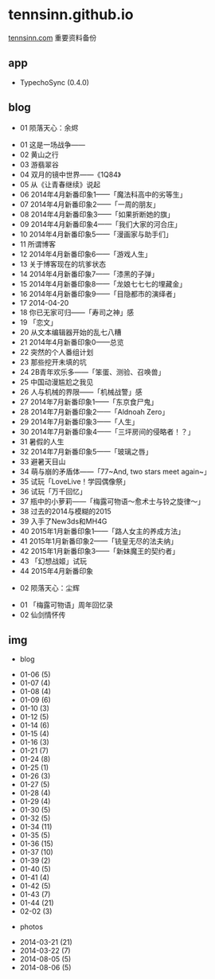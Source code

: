 # tennsinn.github.io
[tennsinn.com](http://tennsinn.com) 重要资料备份

## app
+ TypechoSync (0.4.0)

## blog
+ 01 陨落天心：余烬
 - 01 这是一场战争——
 - 02 黄山之行
 - 03 游翡翠谷
 - 04 双月的镜中世界——《1Q84》
 - 05 从《让青春继续》说起
 - 06 2014年4月新番印象1——「魔法科高中的劣等生」
 - 07 2014年4月新番印象2——「一周的朋友」
 - 08 2014年4月新番印象3——「如果折断她的旗」
 - 09 2014年4月新番印象4——「我们大家的河合庄」
 - 10 2014年4月新番印象5——「漫画家与助手们」
 - 11 所谓博客
 - 12 2014年4月新番印象6——「游戏人生」
 - 13 关于博客现在的坑爹状态
 - 14 2014年4月新番印象7——「漆黑的子弹」
 - 15 2014年4月新番印象8——「龙娘七七七的埋藏金」
 - 16 2014年4月新番印象9——「目隐都市的演绎者」
 - 17 2014-04-20
 - 18 你已无家可归——「寿司之神」感
 - 19 「恋文」
 - 20 从文本编辑器开始的乱七八糟
 - 21 2014年4月新番印象0——总览
 - 22 突然的个人番组计划
 - 23 那些挖开未填的坑
 - 24 2B青年欢乐多——「笨蛋、测验、召唤兽」
 - 25 中国动漫尴尬之我见
 - 26 人与机械的界限——「机械战警」感
 - 27 2014年7月新番印象1——「东京食尸鬼」
 - 28 2014年7月新番印象2——「Aldnoah Zero」
 - 29 2014年7月新番印象3——「人生」
 - 30 2014年7月新番印象4——「三坪房间的侵略者！？」
 - 31 暑假的人生
 - 32 2014年7月新番印象5——「玻璃之唇」
 - 33 避暑天目山
 - 34 萌与崩的矛盾体——「77~And, two stars meet again~」
 - 35 试玩「LoveLive！学园偶像祭」
 - 36 试玩「万千回忆」
 - 37 瓶中的小萝莉——「梅露可物语～愈术士与铃之旋律～」
 - 38 过去的2014与模糊的2015
 - 39 入手了New3ds和MH4G
 - 40 2015年1月新番印象1——「路人女主的养成方法」
 - 41 2015年1月新番印象2——「铳皇无尽的法夫纳」
 - 42 2015年1月新番印象3——「新妹魔王的契约者」
 - 43 「幻想战姬」试玩
 - 44 2015年4月新番印象
+ 02 陨落天心：尘辉
 - 01 「梅露可物语」周年回忆录
 - 02 仙剑情怀传

## img
+ blog
 - 01-06 (5)
 - 01-07 (4)
 - 01-08 (4)
 - 01-09 (6)
 - 01-10 (3)
 - 01-12 (5)
 - 01-14 (6)
 - 01-15 (4)
 - 01-16 (3)
 - 01-21 (7)
 - 01-24 (8)
 - 01-25 (1)
 - 01-26 (3)
 - 01-27 (5)
 - 01-28 (4)
 - 01-29 (4)
 - 01-30 (5)
 - 01-32 (5)
 - 01-34 (11)
 - 01-35 (5)
 - 01-36 (15)
 - 01-37 (10)
 - 01-39 (2)
 - 01-40 (5)
 - 01-41 (4)
 - 01-42 (5)
 - 01-43 (7)
 - 01-44 (21)
 - 02-02 (3)
+ photos
 - 2014-03-21 (21)
 - 2014-03-22 (7)
 - 2014-08-05 (5)
 - 2014-08-06 (5)